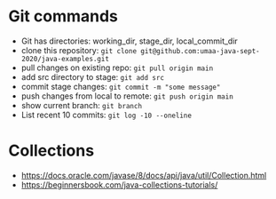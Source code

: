 # Git commands
* Git has directories: working_dir, stage_dir, local_commit_dir
* clone this repository: `git clone git@github.com:umaa-java-sept-2020/java-examples.git`
* pull changes on existing repo: `git pull origin main`
* add src directory to stage: `git add src`
* commit stage changes: `git commit -m "some message"`
* push changes from local to remote: `git push origin main`
* show current branch: `git branch`
* List recent 10 commits: `git log -10 --oneline`

# Collections
* https://docs.oracle.com/javase/8/docs/api/java/util/Collection.html
* https://beginnersbook.com/java-collections-tutorials/